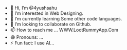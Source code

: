 - 👋 Hi, I’m @4yushsahu
- 👀 I’m interested in Web Designing.
- 🌱 I’m currently learning Some other code languages.
- 💞️ I’m looking to collaborate on Github.
- 📫 How to reach me ... WWW.LootRummyApp.Com
- 😄 Pronouns: ...
- ⚡ Fun fact: I use AI...

<!---
4yushsahu/4yushsahu is a ✨ special ✨ repository because its `README.md` (this file) appears on your GitHub profile.
You can click the Preview link to take a look at your changes.
--->
